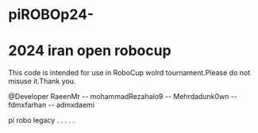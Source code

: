 # piROBOp24-
# 2024 iran open robocup

This code is intended for use in RoboCup wolrd tournament.Please do not misuse it.Thank you.

@Developer RaeenMr -- mohammadRezahalo9 -- Mehrdadunk0wn -- fdmxfarhan -- admxdaemi

pi robo legacy . . . . .

